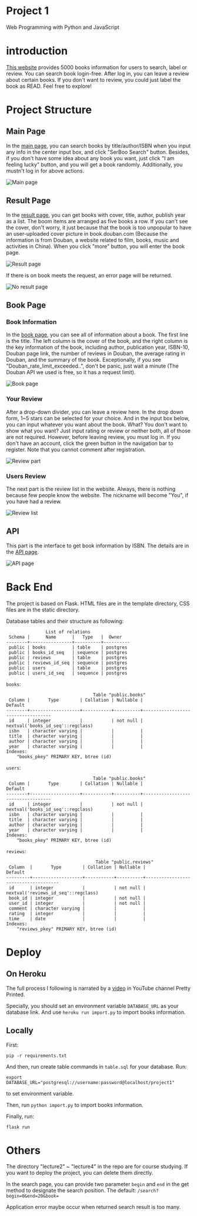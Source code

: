 # Project 1

Web Programming with Python and JavaScript

# introduction

[This website](http://serboo-eswzy.herokuapp.com/) provides 5000 books information for users to search, label or review. You can search book login-free. After log in, you can leave a review about certain books. If you don't want to review, you could just label the book as READ. Feel free to explore!

# Project Structure

## Main Page

In the [main page](http://serboo-eswzy.herokuapp.com/), you can search books by title/author/ISBN when you input any info in the center input box, and click "SerBoo Search" button. Besides, if you don't have some idea about any book you want, just click "I am feeling lucky" button, and you will get a book randomly. Additionally, you mustn't log in for above actions. 

![Main page](https://github.com/ESWZY/cs50web-project1/blob/master/screenshot/main-page.png) 

## Result Page

In the [result page](http://serboo-eswzy.herokuapp.com/search?book=the), you can get books with cover, title, author, publish year as a list. The boom items are arranged as five books a row. If you can't see the cover, don't worry, it just because that the book is too unpopular to have an user-uploaded cover picture in book.douban.com (Because the information is from Douban, a website related to film, books, music and activities in China). When you click "more" button, you will enter the book page.

![Result page](https://github.com/ESWZY/cs50web-project1/blob/master/screenshot/result-page.png) 

If there is on book meets the request, an error page will be returned.

![No result page](https://github.com/ESWZY/cs50web-project1/blob/master/screenshot/no-result-page.png)

## Book Page

### Book Information

In the [book page](http://serboo-eswzy.herokuapp.com/search?lucky=True), you can see all of information about a book. The first line is the title. The left column is the cover of the book, and the right column is the key information of the book, including author, publication year, ISBN-10, Douban page link, the number of reviews in Douban, the average rating in Douban, and the summary of the book. Exceptionally, if you see "Douban_rate_limit_exceeded..", don't be panic, just wait a minute (The Douban API we used is free, so it has a request limit).

![Book page](https://github.com/ESWZY/cs50web-project1/blob/master/screenshot/book-page.png) 

### Your Review

After a drop-down divider, you can leave a review here. In the drop down form, 1~5 stars can be selected for your choice. And in the input box below, you can input whatever you want about the book. What? You don't want to show what you want? Just input rating or review or neither both, all of those are not required. However, before leaving review, you must log in. If you don't have an account, click the green button in the navigation bar to register. Note that you cannot comment after registration.

![Review part](https://github.com/ESWZY/cs50web-project1/blob/master/screenshot/review-part.png) 

### Users Review

The next part is the review list in the website. Always, there is nothing because few people know the website. The nickname will become "You", if you have had a review.

![Review list](https://github.com/ESWZY/cs50web-project1/blob/master/screenshot/review-list.png) 

## API

This part is the interface to get book information by ISBN. The details are in the [API page](https://serboo-eswzy.herokuapp.com/api). 

![API page](https://github.com/ESWZY/cs50web-project1/blob/master/screenshot/API-page.png) 

# Back End

The project is based on Flask. HTML files are in the template directory, CSS files are in the static directory.

Database tables and their structure as following:

```
               List of relations
 Schema |      Name      |   Type   |  Owner
--------+----------------+----------+----------
 public | books          | table    | postgres
 public | books_id_seq   | sequence | postgres
 public | reviews        | table    | postgres
 public | reviews_id_seq | sequence | postgres
 public | users          | table    | postgres
 public | users_id_seq   | sequence | postgres
```

```books```:
```
                                 Table "public.books"
 Column |       Type        | Collation | Nullable |              Default
--------+-------------------+-----------+----------+-----------------------------------
 id     | integer           |           | not null | nextval('books_id_seq'::regclass)
 isbn   | character varying |           |          |
 title  | character varying |           |          |
 author | character varying |           |          |
 year   | character varying |           |          |
Indexes:
    "books_pkey" PRIMARY KEY, btree (id)
```

```users```:

```
                                 Table "public.books"
 Column |       Type        | Collation | Nullable |              Default
--------+-------------------+-----------+----------+-----------------------------------
 id     | integer           |           | not null | nextval('books_id_seq'::regclass)
 isbn   | character varying |           |          |
 title  | character varying |           |          |
 author | character varying |           |          |
 year   | character varying |           |          |
Indexes:
    "books_pkey" PRIMARY KEY, btree (id)
```

```reviews```:

```
                                  Table "public.reviews"
 Column  |       Type        | Collation | Nullable |               Default
---------+-------------------+-----------+----------+-------------------------------------
 id      | integer           |           | not null | nextval('reviews_id_seq'::regclass)
 book_id | integer           |           | not null |
 user_id | integer           |           | not null |
 comment | character varying |           |          |
 rating  | integer           |           |          |
 time    | date              |           |          |
Indexes:
    "reviews_pkey" PRIMARY KEY, btree (id)
```

# Deploy 

## On Heroku

The full process I following is narrated by a [video](https://www.youtube.com/watch?v=FKy21FnjKS0) in YouTube channel Pretty Printed. 

Specially, you should set an environment variable `DATABASE_URL` as your database link. And use ```heroku run import.py``` to import books information.

## Locally

First:

```pip -r requirements.txt```

And then, run create table commands in ```table.sql``` for your database. Run:

```export DATABASE_URL="postgresql://username:password@localhost/project1"```

to set environment variable.

Then, run ```python import.py``` to import books information.

Finally, run:

```flask run```

# Others

The directory "lecture2" ~ "lecture4" in the repo are for course studying. If you want to deploy the project, you can delete them directly.

In the search page, you can provide two parameter ```begin``` and ```end``` in the get method to designate the search position. The default: ```/search?begin=0&end=20&book=```

Application error maybe occur when returned search result is too many.
